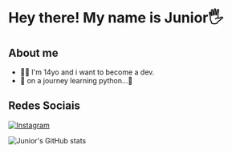 # Hey there! My name is Junior🖐️


## About me

- 👨‍💻 I'm 14yo and i want to become a dev.
- 🌱 on a journey learning python...🐍

## Redes Sociais

[![Instagram](https://img.shields.io/badge/Instagram-E4405F?style=for-the-badge&logo=instagram&logoColor=white)](https://www.instagram.com/_br.juni_/)

![Junior's GitHub stats](https://github-readme-stats.vercel.app/api?username=frettch3n&show_icons=true&theme=radical)
